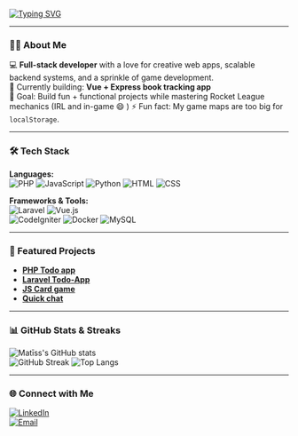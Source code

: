 <!-- Profile Banner / Typing Animation -->
[![Typing SVG](https://readme-typing-svg.demolab.com?font=Fira+Code&size=26&pause=1000&color=00F7F7&center=true&vCenter=true&width=900&lines=Hey%2C+I'm+Mat%C4%ABss+%F0%9F%91%8B;Full-Stack+Developer+%F0%9F%92%BB;Game+Dev+Tinkerer+%F0%9F%8E%AE;PWA+%26+AI+Explorer+%F0%9F%9A%80)](https://git.io/typing-svg)

---

### 👨‍💻 About Me  
💻 **Full-stack developer** with a love for creative web apps, scalable backend systems, and a sprinkle of game development.  
🚀 Currently building: **Vue + Express book tracking app**  
🎯 Goal: Build fun + functional projects while mastering Rocket League mechanics (IRL and in-game 😄 )
⚡ Fun fact: My game maps are too big for `localStorage`.

---

### 🛠 Tech Stack  
**Languages:**  
![PHP](https://img.shields.io/badge/PHP-777BB4?style=for-the-badge&logo=php&logoColor=white) 
![JavaScript](https://img.shields.io/badge/JavaScript-F7DF1E?style=for-the-badge&logo=javascript&logoColor=black) 
![Python](https://img.shields.io/badge/Python-3776AB?style=for-the-badge&logo=python&logoColor=white) 
![HTML](https://img.shields.io/badge/HTML-E34F26?style=for-the-badge&logo=html5&logoColor=white) 
![CSS](https://img.shields.io/badge/CSS-1572B6?style=for-the-badge&logo=css3&logoColor=white)  

**Frameworks & Tools:**  
![Laravel](https://img.shields.io/badge/Laravel-FF2D20?style=for-the-badge&logo=laravel&logoColor=white) 
![Vue.js](https://img.shields.io/badge/Vue.js-4FC08D?style=for-the-badge&logo=vue.js&logoColor=white)  
![CodeIgniter](https://img.shields.io/badge/CodeIgniter-EF4223?style=for-the-badge&logo=codeigniter&logoColor=white) 
![Docker](https://img.shields.io/badge/Docker-2496ED?style=for-the-badge&logo=docker&logoColor=white) 
![MySQL](https://img.shields.io/badge/MySQL-4479A1?style=for-the-badge&logo=mysql&logoColor=white)  

---

### 🚀 Featured Projects

- [**PHP Todo app**](https://github.com/matissbroks/plain-todo-app)
- [**Laravel Todo-App**](https://github.com/matissbroks/laravel-todo-app)
- [**JS Card game**](https://github.com/matissbroks/js-card-game)
- [**Quick chat**](https://github.com/matissbroks/quick-chat)

---

### 📊 GitHub Stats & Streaks
![Matīss's GitHub stats](https://github-readme-stats.vercel.app/api?username=matissbroks&show_icons=true&theme=tokyonight)  
![GitHub Streak](https://github-readme-streak-stats.herokuapp.com/?user=matissbroks&theme=tokyonight)
![Top Langs](https://github-readme-stats.vercel.app/api/top-langs/?username=matissbroks&layout=compact&theme=tokyonight)

---

### 🌐 Connect with Me
[![LinkedIn](https://img.shields.io/badge/LinkedIn-0077B5?style=for-the-badge&logo=linkedin&logoColor=white)](https://linkedin.com/in/matīss-broks-356194148)  
[![Email](https://img.shields.io/badge/Email-444444?style=for-the-badge&logo=gmail&logoColor=white)](mailto:copper.tulip2930@eagereverest.com)  

